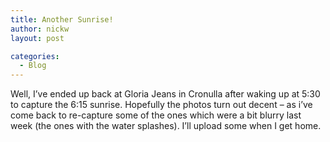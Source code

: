 ```yaml
---
title: Another Sunrise!
author: nickw
layout: post

categories:
  - Blog
---
```

Well, I&#8217;ve ended up back at Gloria Jeans in Cronulla after waking up at 5:30 to capture the 6:15 sunrise. Hopefully the photos turn out decent &#8211; as i&#8217;ve come back to re-capture some of the ones which were a bit blurry last week (the ones with the water splashes). I&#8217;ll upload some when I get home.